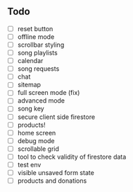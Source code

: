 ## Todo

- [ ] reset button
- [ ] offline mode
- [ ] scrollbar styling
- [ ] song playlists
- [ ] calendar
- [ ] song requests
- [ ] chat
- [ ] sitemap
- [ ] full screen mode (fix)
- [ ] advanced mode
- [ ] song key
- [ ] secure client side firestore
- [ ] products!
- [ ] home screen
- [ ] debug mode
- [ ] scrollable grid
- [ ] tool to check validity of firestore data
- [ ] test env
- [ ] visible unsaved form state
- [ ] products and donations
